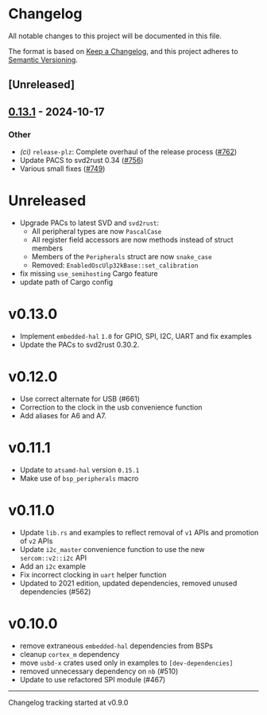 # Changelog

All notable changes to this project will be documented in this file.

The format is based on [Keep a Changelog](https://keepachangelog.com/en/1.0.0/),
and this project adheres to [Semantic Versioning](https://semver.org/spec/v2.0.0.html).

## [Unreleased]

## [0.13.1](https://github.com/atsamd-rs/atsamd/compare/metro_m4-0.13.0...metro_m4-0.13.1) - 2024-10-17

### Other

- *(ci)* `release-plz`: Complete overhaul of the release process ([#762](https://github.com/atsamd-rs/atsamd/pull/762))
- Update PACS to svd2rust 0.34 ([#756](https://github.com/atsamd-rs/atsamd/pull/756))
- Various small fixes ([#749](https://github.com/atsamd-rs/atsamd/pull/749))
# Unreleased

- Upgrade PACs to latest SVD and `svd2rust`:
  - All peripheral types are now `PascalCase`
  - All register field accessors are now methods instead of struct members
  - Members of the `Peripherals` struct are now `snake_case`
  - Removed: `EnabledOscUlp32kBase::set_calibration`
- fix missing `use_semihosting` Cargo feature
- update path of Cargo config

# v0.13.0

- Implement `embedded-hal` `1.0` for GPIO, SPI, I2C, UART and fix examples
- Update the PACs to svd2rust 0.30.2.

# v0.12.0

- Use correct alternate for USB (#661)
- Correction to the clock in the usb convenience function
- Add aliases for A6 and A7.

# v0.11.1

- Update to `atsamd-hal` version `0.15.1`
- Make use of `bsp_peripherals` macro

# v0.11.0

- Update `lib.rs` and examples to reflect removal of `v1` APIs and promotion of `v2` APIs
- Update `i2c_master` convenience function to use the new `sercom::v2::i2c` API
- Add an `i2c` example
- Fix incorrect clocking in `uart` helper function
- Updated to 2021 edition, updated dependencies, removed unused dependencies (#562)

# v0.10.0

- remove extraneous `embedded-hal` dependencies from BSPs
- cleanup `cortex_m` dependency
- move `usbd-x` crates used only in examples to `[dev-dependencies]`
- removed unnecessary dependency on `nb` (#510)
- Update to use refactored SPI module (#467)

---

Changelog tracking started at v0.9.0
